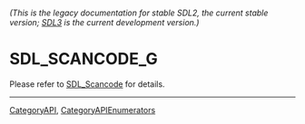 ###### (This is the legacy documentation for stable SDL2, the current stable version; [SDL3](https://wiki.libsdl.org/SDL3/) is the current development version.)
# SDL_SCANCODE_G

Please refer to [SDL_Scancode](SDL_Scancode) for details.

----
[CategoryAPI](CategoryAPI), [CategoryAPIEnumerators](CategoryAPIEnumerators)

